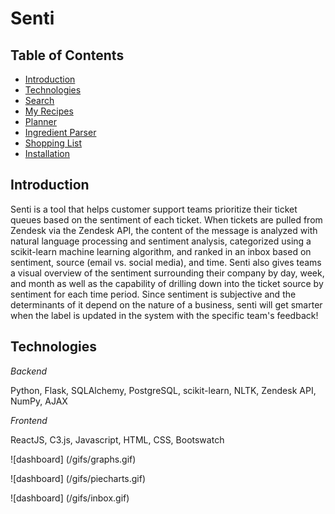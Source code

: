 # Senti

## Table of Contents
- [Introduction](#introduction)
- [Technologies](#technologies)
- [Search](#search)
- [My Recipes](#my-recipes)
- [Planner](#planner)
- [Ingredient Parser](#ingredient-parser)
- [Shopping List](#shopping-list)
- [Installation](#installation)

## Introduction

Senti is a tool that helps customer support teams prioritize their ticket queues based on the sentiment of each ticket. When tickets are pulled from Zendesk via the Zendesk API, the content of the message is analyzed with natural language processing and sentiment analysis, categorized using a scikit-learn machine learning algorithm, and ranked in an inbox based on sentiment, source (email vs. social media), and time. Senti also gives teams a visual overview of the sentiment surrounding their company by day, week, and month as well as the capability of drilling down into the ticket source by sentiment for each time period. Since sentiment is subjective and the determinants of it depend on the nature of a business, senti will get smarter when the label is updated in the system with the specific team's feedback!

## Technologies

*Backend*

Python, Flask, SQLAlchemy, PostgreSQL, scikit-learn, NLTK, Zendesk API, NumPy, AJAX

*Frontend*

ReactJS, C3.js, Javascript, HTML, CSS, Bootswatch

![dashboard]
(/gifs/graphs.gif)

![dashboard]
(/gifs/piecharts.gif)

![dashboard]
(/gifs/inbox.gif)

